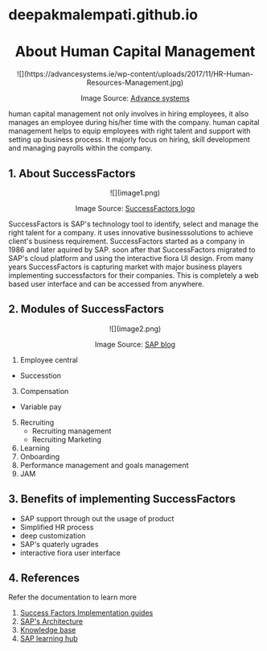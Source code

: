 # deepakmalempati.github.io
<center>

# About Human Capital Management

</center>

<center>![](https://advancesystems.ie/wp-content/uploads/2017/11/HR-Human-Resources-Management.jpg)</center>

<center>

Image Source: [Advance systems](https://advancesystems.ie/wp-content/uploads/2017/11/HR-Human-Resources-Management.jpg)

</center>

human capital management not only involves in hiring employees, it also manages an employee during his/her time with the company. human capital management helps to equip employees with right talent and support with setting up business process. It majorly focus on hiring, skill development and managing payrolls within the company.

## 1\. About SuccessFactors

<center>![](image1.png)</center>

<center>

Image Source: [SuccessFactors logo](https://cdn.asug.com/uploads/images/SAP_SuccessFactors.png?mtime=20180216024049)

</center>

SuccessFactors is SAP's technology tool to identify, select and manage the right talent for a company. it uses innovative businesssolutions to achieve client's business requirement. SuccessFactors started as a company in 1986 and later aquired by SAP. soon after that SuccessFactors migrated to SAP's cloud platform and using the interactive fiora UI design. From many years SuccessFactors is capturing market with major business players implementing successfactors for their companies. This is completely a web based user interface and can be accessed from anywhere.

## 2\. Modules of SuccessFactors

<center>![](image2.png)</center>

<center>

Image Source: [SAP blog](https://blogs.sap.com/wp-content/uploads/2015/02/successfactors_640296.png)

</center>

1.  Employee central

*   Successtion

3.  Compensation

*   Variable pay

5.  Recruiting
    *   Recruiting management
    *   Recruiting Marketing
6.  Learning
7.  Onboarding
8.  Performance management and goals management
9.  JAM

## 3\. Benefits of implementing SuccessFactors

*   SAP support through out the usage of product
*   Simplified HR process
*   deep customization
*   SAP's quaterly ugrades
*   interactive fiora user interface

## 4\. References

Refer the documentation to learn more

1.  [Success Factors Implementation guides](https://help.sap.com/viewer/product/SAP_SUCCESSFACTORS_RECRUITING/1905/en-US)
2.  [SAP's Architecture](https://blogs.sap.com)
3.  [Knowledge base](https://support.sap.com/en/my-support/knowledge-base.html)
4.  [SAP learning hub](https://training.sap.com/learninghub)
